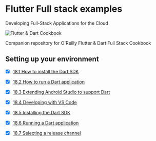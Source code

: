 # Flutter Full stack examples

Developing Full-Stack Applications for the Cloud

![Flutter & Dart Cookbook](https://github.com/rosera/flutter-and-dart-cookbook/blob/main/images/flutter-dart-cookbook-sml.png "Flutter & Dart Cookbook")

Companion repository for O'Reilly Flutter & Dart Full Stack Cookbook

## Setting up your environment 
 
- [x] [18.1 How to install the Dart SDK](http://github.com/rosera/flutter-and-dart-cookbook/blob/main/appendix/ex1-1.md)
- [x] [18.2 How to run a Dart application](http://github.com/rosera/flutter-and-dart-cookbook/blob/main/appendix/ex1-2.md)
- [x] [18.3 Extending Android Studio to support Dart](https://github.com/rosera/flutter-and-dart-cookbook/blob/main/appendix/ex1-3.md)
- [x] [18.4 Developing with VS Code](http://github.com/rosera/flutter-and-dart-cookbook/blob/main/appendix/ex1-4.md)
- [x] [18.5 Installing the Dart SDK](http://github.com/rosera/flutter-and-dart-cookbook/blob/main/appendix/ex1-5.md)
- [x] [18.6 Running a Dart application](http://github.com/rosera/flutter-and-dart-cookbook/blob/main/appendix/ex1-6.md)
- [x] [18.7 Selecting a release channel](http://github.com/rosera/flutter-and-dart-cookbook/blob/main/appendix/ex1-7.md)


